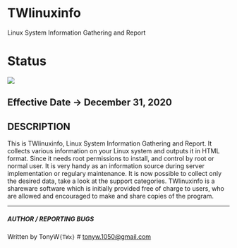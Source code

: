 # TWlinuxinfo
Linux System Information Gathering and Report

# Status
![](https://github.com/TonyWx/TWlinuxinfo/blob/master/images/Progress.gif)
## Effective Date -> December 31, 2020

## DESCRIPTION
This is TWlinuxinfo, Linux System Information Gathering and Report. It collects various information on your Linux system and outputs it in HTML format. Since it needs root permissions to install, and control by root or normal user. It is very handy as an information source during server implementation or regulary maintenance. It is now possible to collect only the desired data, take a look at the support categories.
TWlinuxinfo is a shareware software which is initially provided free of charge to users, who are allowed and encouraged to make and share copies of the program.

-----------------------------------------
##### AUTHOR / REPORTING BUGS
Written by TonyW`{TWx}` # tonyw.1050@gmail.com
